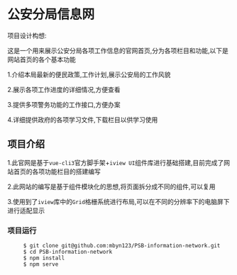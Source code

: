 # 公安分局信息网

项目设计构想:

这是一个用来展示公安分局各项工作信息的官网首页,分为各项栏目和功能,以下是网站首页的各个基本功能

1.介绍本局最新的便民政策,工作计划,展示公安局的工作风貌

2.展示各项工作进度的详细情况,方便查看

3.提供多项警务功能的工作接口,方便办案

4.详细提供政府的各项学习文件,下载栏目以供学习使用

## 项目介绍

1.此官网是基于`vue-cli3`官方脚手架+`iview UI`组件库进行基础搭建,目前完成了网站首页的各项功能栏目的搭建编写

2.此网站的编写是基于组件模块化的思想,将页面拆分成不同的组件,可以复用

3.使用到了`iview`库中的`Grid`格栅系统进行布局,可以在不同的分辨率下的电脑屏下进行适配显示


### 项目运行

         $ git clone git@github.com:mbyn123/PSB-information-network.git
         $ cd PSB-information-network
         $ npm install
         $ npm serve


